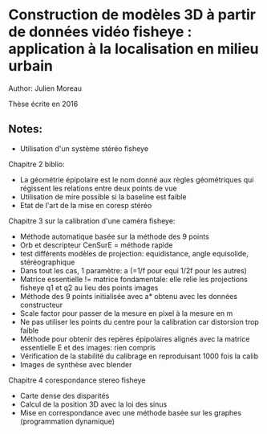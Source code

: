 # Construction de modèles 3D à partir de données vidéo fisheye : application à la localisation en milieu urbain

Author: Julien Moreau

Thèse écrite en 2016

Notes:
---
* Utilisation d'un système stéréo fisheye

Chapitre 2 biblio:
* La géométrie épipolaire est le nom donné aux règles géométriques qui régissent les relations
entre deux points de vue
* Utilisation de mire possible si la baseline est faible
* Etat de l'art de la mise en coresp stéréo

Chapitre 3 sur la calibration d'une caméra fisheye:
* Méthode automatique basée sur la méthode des 9 points
* Orb et descripteur CenSurE = méthode rapide
* test différents modèles de projection: equidistance, angle equisolide, stéréographique
* Dans tout les cas, 1 paramètre: a (=1/f pour equi 1/2f pour les autres)
* Matrice essentielle != matrice fondamentale: elle relie les projections fisheye q1 et q2 au lieu des points images
* Méthode des 9 points initialisée avec a* obtenu avec les données constructeur
* Scale factor pour passer de la mesure en pixel à la mesure en m
* Ne pas utiliser les points du centre pour la calibration car distorsion trop faible
* Méthode pour obtenir des repères épipolaires alignés avec la matrice essentielle E et des images: rien compris 
* Vérification de la stabilité du calibrage en reproduisant 1000 fois la calib
* Images de synthèse avec blender


Chapitre 4 corespondance stereo fisheye

* Carte dense des disparités
* Calcul de la position 3D avec la loi des sinus
* Mise en correspondance avec une méthode basée sur les graphes (programmation dynamique)